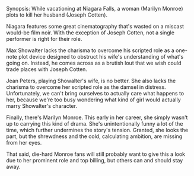 Synopsis: While vacationing at Niagara Falls, a woman (Marilyn Monroe) plots to kill her husband (Joseph Cotten).

Niagara features some great cinematography that's wasted on a miscast would-be film noir. With the exception of Joseph Cotten, not a single performer is right for their role.

Max Showalter lacks the charisma to overcome his scripted role as a one-note plot device designed to obstruct his wife's understanding of what's going on. Instead, he comes across as a brutish lout that we wish could trade places with Joseph Cotten.

Jean Peters, playing Showalter's wife, is no better. She also lacks the charisma to overcome her scripted role as the damsel in distress. Unfortunately, we can't bring ourselves to actually care what happens to her, because we're too busy wondering what kind of girl would actually marry Showalter's character.

Finally, there's Marilyn Monroe. This early in her career, she simply wasn't up to carrying this kind of drama. She's unintentionally funny a lot of the time, which further undermines the story's tension. Granted, she looks the part, but the shrewdness and the cold, calculating ambition, are missing from her eyes. 

That said, die-hard Monroe fans will still probably want to give this a look due to her prominent role and top billing, but others can and should stay away.
